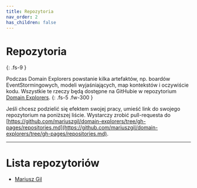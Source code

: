 ```yaml
---
title: Repozytoria
nav_order: 2
has_children: false
---
```


# Repozytoria
{: .fs-9 }

Podczas Domain Explorers powstanie kilka artefaktów, np. boardów EventStormingowych, modeli wyjaśniających, map kontekstów i oczywiście kodu. Wszystkie te rzeczy będą dostępne na GitHubie w repozytorium [Domain Explorers](https://github.com/mariuszgil/domain-explorers).
{: .fs-5 .fw-300 }

Jeśli chcesz podzielić się efektem swojej pracy, umieść link do swojego repozytorium na poniższej liście. Wystarczy zrobić pull-requesta do [https://github.com/mariuszgil/domain-explorers/tree/gh-pages/repositories.md](https://github.com/mariuszgil/domain-explorers/tree/gh-pages/repositories.md).

---

# Lista repozytoriów

- [Mariusz Gil](https://github.com/mariuszgil/domain-explorers)